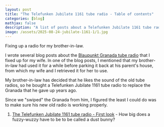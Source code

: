 ```yaml
---
layout: post
title: "The Telefunken Jubilate 1161 tube radio - Table of contents"
categories: [blog]
mathjax: false
description: "A list of posts about a Telefunken Jubilate 1161 tube radio."
image: /assets/2025-08-24-jubilate-1161-1/1.jpg
---
```

Fixing up a radio for my brother-in-law.

I wrote several blog posts about the [Blaupunkt Granada tube radio](1blaupunkt20300-toc) that I fixed up for my wife.  In one of the blog posts, I mentioned that my brother-in-law had used it for a while before parking it back at his parent's house, from which my wife and I retrieved it for her to use.

My brother-in-law has decided that he likes the sound of the old tube radios, so he bought a Telefunken Jubilate 1161 tube radio to replace the Granada that he gave up years ago.

Since we "swiped" the Granada from him, I figured the least I could do was to make sure his new old radio is working properly.

1. [The Telefunken Jubilate 1161 tube radio - First look](jubilate-1161-1) - How big does a fuzzy-wuzzy have to be to be called a dust bunny?
